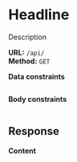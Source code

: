 # Headline
Description

__URL:__ `/api/`  
__Method:__ `GET`  

__Data constraints__
```

```

__Body constraints__
```

```

## Response

__Content__
```

```